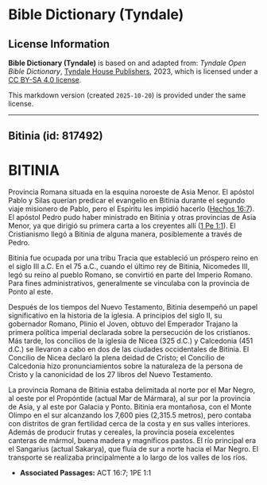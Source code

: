 # Bible Dictionary (Tyndale)

## License Information

**Bible Dictionary (Tyndale)** is based on and adapted from: _Tyndale Open Bible Dictionary_, [Tyndale House Publishers](https://tyndaleopenresources.com/), 2023, which is licensed under a [CC BY-SA 4.0 license](https://creativecommons.org/licenses/by-sa/4.0/legalcode.en).

This markdown version (created `2025-10-20`) is provided under the same license.



--------------------------------

## Bitinia (id: 817492)

BITINIA
=======

Provincia Romana situada en la esquina noroeste de Asia Menor. El apóstol Pablo y Silas querían predicar el evangelio en Bitinia durante el segundo viaje misionero de Pablo, pero el Espíritu les impidió hacerlo ([Hechos 16:7](https://ref.ly/Acts16:7)). El apóstol Pedro pudo haber ministrado en Bitinia y otras provincias de Asia Menor, ya que dirigió su primera carta a los creyentes allí ([1 Pe 1:1](https://ref.ly/1Pet1:1)). El Cristianismo llegó a Bitinia de alguna manera, posiblemente a través de Pedro.

Bitinia fue ocupada por una tribu Tracia que estableció un próspero reino en el siglo III a.C. En el 75 a.C., cuando el último rey de Bitinia, Nicomedes III, legó su reino al pueblo Romano, se convirtió en parte del Imperio Romano. Para fines administrativos, generalmente se vinculaba con la provincia de Ponto al este.

Después de los tiempos del Nuevo Testamento, Bitinia desempeñó un papel significativo en la historia de la iglesia. A principios del siglo II, su gobernador Romano, Plinio el Joven, obtuvo del Emperador Trajano la primera política imperial declarada sobre la persecución de los cristianos. Más tarde, los concilios de la iglesia de Nicea (325 d.C.) y Calcedonia (451 d.C.) se llevaron a cabo en dos de las ciudades occidentales de Bitinia. El Concilio de Nicea declaró la plena deidad de Cristo; el Concilio de Calcedonia hizo pronunciamientos sobre la naturaleza de la persona de Cristo y la canonicidad de los 27 libros del Nuevo Testamento.

La provincia Romana de Bitinia estaba delimitada al norte por el Mar Negro, al oeste por el Propóntide (actual Mar de Mármara), al sur por la provincia de Asia, y al este por Galacia y Ponto. Bitinia era montañosa, con el Monte Olimpo en el sur alcanzando los 7,600 pies (2,315\.5 metros), pero contaba con distritos de gran fertilidad cerca de la costa y en sus valles interiores. Además de producir frutas y cereales, la provincia poseía excelentes canteras de mármol, buena madera y magníficos pastos. El río principal era el Sangarius (actual Sakarya), que fluía de sur a norte hacia el Mar Negro. El transporte se realizaba principalmente a lo largo de los valles de los ríos.

* **Associated Passages:** ACT 16:7; 1PE 1:1

